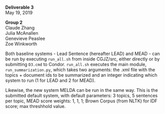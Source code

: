 **Deliverable 3**<br>
May 19, 2019

**Group 2**<br>
Claude Zhang<br>
Julia McAnallen<br>
Genevieve Peaslee<br>
Zoe Winkworth<br>


Both baseline systems - Lead Sentence (hereafter LEAD) and MEAD - can be run by executing `run_all.sh` from inside CGJZ/src, either directly or by submitting `D3.cmd` to Condor. `run_all.sh` executes the main module, `run_summarization.py`, which takes two arguments: the .xml file with the topics + document ids to be summarized and an integer indicating which system to run (1 for LEAD and 2 for MEAD).

Likewise, the new system MELDA can be run in the same way. This is the submitted default system, with default parameters: 3 topics, 5 sentences per topic, MEAD score weights: 1, 1, 1; Brown Corpus (from NLTK) for IDF score; max threshhold value.
